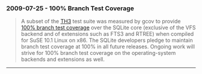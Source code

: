 ### 2009\-07\-25 \- 100% Branch Test Coverage


> A subset of the [TH3](th3.html) test suite was measured by gcov to provide
>  [100% branch test coverage](testing.html#coverage) over the SQLite core
>  (exclusive of the VFS backend and of extensions such as FTS3 and RTREE)
>  when compiled for SuSE 10\.1 Linux on x86\. The SQLite developers pledge
>  to maintain branch test coverage at 100% in all future releases.
>  Ongoing work will strive for 100% branch test coverage on the
>  operating\-system backends and extensions as well.



---

